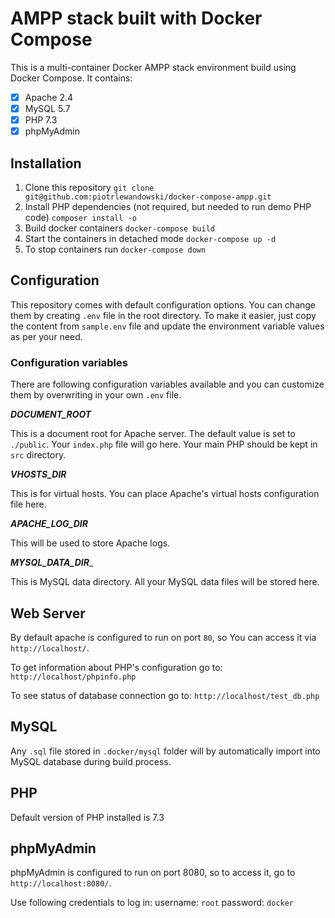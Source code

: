 # AMPP stack built with Docker Compose

This is a multi-container Docker AMPP stack environment build using Docker Compose. It contains:

- [x] Apache 2.4
- [x] MySQL 5.7
- [x] PHP 7.3
- [x] phpMyAdmin

## Installation

1. Clone this repository `git clone git@github.com:piotrlewandowski/docker-compose-ampp.git`
2. Install PHP dependencies (not required, but needed to run demo PHP code) `composer install -o`
3. Build docker containers `docker-compose build`
4. Start the containers in detached mode `docker-compose up -d`
5. To stop containers run `docker-compose down` 

## Configuration

This repository comes with default configuration options. You can change them by creating `.env` file in the root directory.
To make it easier, just copy the content from `sample.env` file and update the environment variable values as per your need.

### Configuration variables

There are following configuration variables available and you can customize them by overwriting in your own `.env` file. 

_**DOCUMENT_ROOT**_

This is a document root for Apache server. The default value is set to `./public`. Your `index.php` file will go here.
Your main PHP should be kept in `src` directory.

_**VHOSTS_DIR**_

This is for virtual hosts. You can place Apache's virtual hosts configuration file here.

_**APACHE_LOG_DIR**_

This will be used to store Apache logs.

_**MYSQL_DATA_DIR**__

This is MySQL data directory. All your MySQL data files will be stored here.

## Web Server

By default apache is configured to run on port `80`, so You can access it via `http://localhost/`.

To get information about PHP's configuration go to:
`http://localhost/phpinfo.php`

To see status of database connection go to:
`http://localhost/test_db.php`

## MySQL

Any `.sql` file stored in `.docker/mysql` folder will by automatically import into MySQL database during build process.

## PHP

Default version of PHP installed is 7.3

## phpMyAdmin

phpMyAdmin is configured to run on port 8080, so to access it, go to `http://localhost:8080/`.

Use following credentials to log in:
username: `root`
password: `docker`
